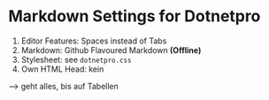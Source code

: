 # Markdown Settings for Dotnetpro

1. Editor Features: Spaces instead of Tabs
2. Markdown: Github Flavoured Markdown **(Offline)**
3. Stylesheet: see `dotnetpro.css`
4. Own HTML Head: kein

--> geht alles, bis auf Tabellen